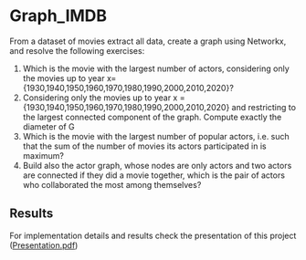 # Graph_IMDB
From a dataset of movies extract all data, create a graph using Networkx, and resolve the following exercises:
1.  Which is the movie with the largest number of actors, considering only the movies up to year x= {1930,1940,1950,1960,1970,1980,1990,2000,2010,2020}?
2.  Considering only the movies up to year x ={1930,1940,1950,1960,1970,1980,1990,2000,2010,2020} and restricting to the largest connected component of the graph. Compute exactly the diameter of G
3.  Which is the movie with the largest number of popular actors, i.e. such that the sum of the number of movies its actors participated in is maximum?
4.  Build also the actor graph, whose nodes are only actors and two actors are connected if they did a movie together, which is the pair of actors who collaborated the most among themselves?

## Results
For implementation details and results check the presentation of this project (<a href="https://github.com/villifCoder559/Graph_IMDB/blob/main/presentation.pdf">Presentation.pdf</a>)
